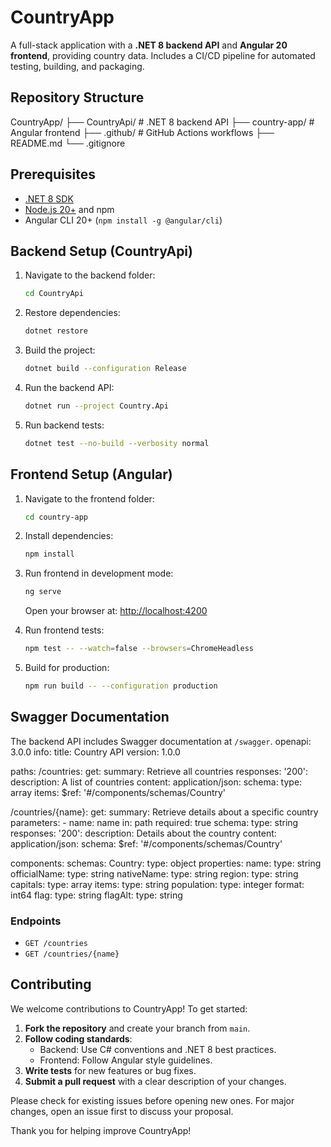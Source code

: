 # CountryApp
A full-stack application with a **.NET 8 backend API** and **Angular 20 frontend**, providing country data. Includes a CI/CD pipeline for automated testing, building, and packaging.

## Repository Structure
CountryApp/
├── CountryApi/ # .NET 8 backend API
├── country-app/ # Angular frontend
├── .github/ # GitHub Actions workflows
├── README.md
└── .gitignore

## Prerequisites
- [.NET 8 SDK](https://dotnet.microsoft.com/en-us/download/dotnet/8.0)
- [Node.js 20+](https://nodejs.org/) and npm
- Angular CLI 20+ (`npm install -g @angular/cli`)

## Backend Setup (CountryApi)
1. Navigate to the backend folder:
    ```bash
    cd CountryApi
    ```

2. Restore dependencies:
    ```bash
    dotnet restore
    ```

3. Build the project:
    ```bash
    dotnet build --configuration Release
    ```

4. Run the backend API:
    ```bash
    dotnet run --project Country.Api
    ```

5. Run backend tests:
    ```bash
    dotnet test --no-build --verbosity normal
    ```

## Frontend Setup (Angular)
1. Navigate to the frontend folder:
    ```bash
    cd country-app
    ```

2. Install dependencies:
    ```bash
    npm install
    ```

3. Run frontend in development mode:
    ```bash
    ng serve
    ```
    Open your browser at: [http://localhost:4200](http://localhost:4200)

4. Run frontend tests:
    ```bash
    npm test -- --watch=false --browsers=ChromeHeadless
    ```

5. Build for production:
    ```bash
    npm run build -- --configuration production
    ```

## Swagger Documentation
The backend API includes Swagger documentation at `/swagger`.
openapi: 3.0.0
info:
  title: Country API
  version: 1.0.0

paths:
  /countries:
    get:
      summary: Retrieve all countries
      responses:
        '200':
          description: A list of countries
          content:
            application/json:
              schema:
                type: array
                items:
                  $ref: '#/components/schemas/Country'

  /countries/{name}:
    get:
      summary: Retrieve details about a specific country
      parameters:
        - name: name
          in: path
          required: true
          schema:
            type: string
      responses:
        '200':
          description: Details about the country
          content:
            application/json:
              schema:
                $ref: '#/components/schemas/Country'

components:
  schemas:
    Country:
  type: object
  properties:
    name:
      type: string
    officialName:
      type: string
    nativeName:
      type: string
    region:
      type: string
    capitals:
      type: array
      items:
        type: string
    population:
      type: integer
      format: int64
    flag:
      type: string
    flagAlt:
      type: string

### Endpoints

- `GET /countries`
- `GET /countries/{name}`

## Contributing
We welcome contributions to CountryApp! To get started:

1. **Fork the repository** and create your branch from `main`.
2. **Follow coding standards**:
    - Backend: Use C# conventions and .NET 8 best practices.
    - Frontend: Follow Angular style guidelines.
3. **Write tests** for new features or bug fixes.
4. **Submit a pull request** with a clear description of your changes.

Please check for existing issues before opening new ones. For major changes, open an issue first to discuss your proposal.

Thank you for helping improve CountryApp!

